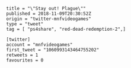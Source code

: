 ```
title = "\"Stay out! Plague\""
published = 2018-11-09T20:30:52Z
origin = "twitter-mnfvideogames"
type = "tweet"
tag = [ "ps4share", "red-dead-redemption-2",]

[twitter]
account = "mnfvideogames"
first_tweet = "1060993143464755202"
retweets = 1
favourites = 0
```

<p class='image'><img src='https://mnf.m17s.net/2018/11/09/Drlno2jXcAERDL2.jpg' alt=''></p>

